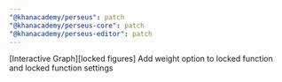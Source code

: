 ```yaml
---
"@khanacademy/perseus": patch
"@khanacademy/perseus-core": patch
"@khanacademy/perseus-editor": patch
---
```


[Interactive Graph][locked figures] Add weight option to locked function and locked function settings
